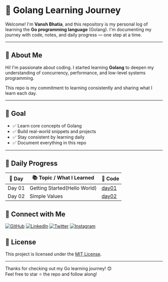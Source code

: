# 🐹 Golang Learning Journey

Welcome! I'm **Vansh Bhatia**, and this repository is my personal log of learning the **Go programming language** (Golang). I'm documenting my journey with code, notes, and daily progress — one step at a time.

---

## 👤 About Me

Hi! I'm passionate about coding. I started learning **Golang** to deepen my understanding of concurrency, performance, and low-level systems programming.

This repo is my commitment to learning consistently and sharing what I learn each day.

---

## 🎯 Goal

- ✅ Learn core concepts of Golang
- ✅ Build real-world snippets and projects
- ✅ Stay consistent by learning daily
- ✅ Document everything in this repo

---

## 📅 Daily Progress

| 📅 Day   | 📚 Topic / What I Learned                     | 📁 Code |
|--------|-----------------------------------------------|--------|
| Day 01 |Getting Started(Hello World) |  [day01](day01) |
| Day 02 |Simple Values |  [day02](day02) |





## 🔗 Connect with Me

[![GitHub](https://img.shields.io/badge/GitHub-%2312100E.svg?logo=github&logoColor=white)](https://github.com/VanshBhatia2007)
[![LinkedIn](https://img.shields.io/badge/LinkedIn-%230077B5.svg?logo=linkedin&logoColor=white)]([https://linkedin.com/in/your-profile](https://www.linkedin.com/in/vansh-bhatia-76311422a?utm_source=share&utm_campaign=share_via&utm_content=profile&utm_medium=android_app))
[![Twitter](https://img.shields.io/badge/Twitter-%231DA1F2.svg?logo=twitter&logoColor=white)]([https://twitter.com/your-handle](https://x.com/vanshb335?t=wYs66CkM2erUVwvaAjvuSw&s=09))
[![Instagram](https://img.shields.io/badge/Instagram-%23E4405F.svg?logo=instagram&logoColor=white)]([https://instagram.com/your-username](https://www.instagram.com/vanshbhatia15?igsh=ZGs1c3Bha3UwMTk=))

## 📄 License

This project is licensed under the [MIT License](LICENSE).

---

Thanks for checking out my Go learning journey! 😊  
Feel free to star ⭐ the repo and follow along!



